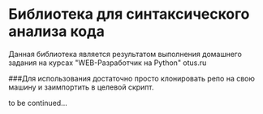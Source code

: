# Библиотека для синтаксического анализа кода
Данная библиотека является результатом выполнения домашнего задания на курсах "WEB-Разработчик на Python" otus.ru

###Для использования достаточно просто клонировать репо на свою машину и заимпортить в целевой скрипт.

to be continued...

